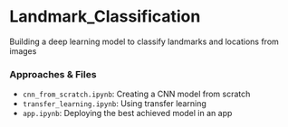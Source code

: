 # Landmark_Classification
Building a deep learning model to classify landmarks and locations from images


### Approaches & Files
- `cnn_from_scratch.ipynb`: Creating a CNN model from scratch
- `transfer_learning.ipynb`: Using transfer learning
- `app.ipynb`: Deploying the best achieved model in an app
